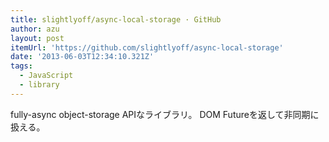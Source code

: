 ```yaml
---
title: slightlyoff/async-local-storage · GitHub
author: azu
layout: post
itemUrl: 'https://github.com/slightlyoff/async-local-storage'
date: '2013-06-03T12:34:10.321Z'
tags:
  - JavaScript
  - library
---
```

fully-async object-storage APIなライブラリ。
DOM Futureを返して非同期に扱える。

